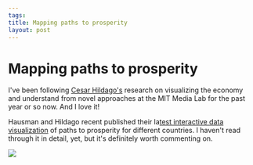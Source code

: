 ```yaml
--- 
tags: 
title: Mapping paths to prosperity
layout: post
---
```

# Mapping paths to prosperity

I've been following [Cesar Hildago's](http://www.chidalgo.com/) research on
visualizing the economy and understand from novel approaches at the MIT Media
Lab for the past year or so now. And I love it!

Hausman and Hildago recent published their la[test interactive data
visualization](http://atlas.media.mit.edu/) of paths to prosperity for
different countries. I haven't read through it in detail, yet, but it's
definitely worth commenting on.

![](http://media.tumblr.com/tumblr_lzteo0n0dt1r3oiuq.png)

